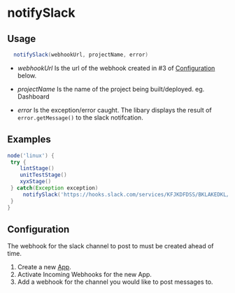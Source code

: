 # notifySlack

## Usage

```groovy
  notifySlack(webhookUrl, projectName, error)
```

* *webhookUrl* Is the url of the webhook created in #3 of [Configuration](#configuration) below.  

* *projectName* Is the name of the project being built/deployed. eg. Dashboard

* *error* Is the exception/error caught.  The libary displays the result of `error.getMessage()` to the slack notifcation.

## Examples

```groovy
node('linux') {
 try {
 	lintStage()
 	unitTestStage()
 	xyxStage()
 } catch(Exception exception)
	 notifySlack('https://hooks.slack.com/services/KFJKDFDSS/BKLAKEDKL/xkdfjd3aHKDLAKD7DDa', 'Dashboard', exception)
 }
}
```

## Configuration
The webhook for the slack channel to post to must be created ahead of time.

1. Create a new [App](https://api.slack.com/apps).
2. Activate Incoming Webhooks for the new App.
3. Add a webhook for the channel you would like to post messages to.
